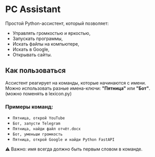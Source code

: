 # PC Assistant

Простой Python-ассистент, который позволяет:
- Управлять громкостью и яркостью,
- Запускать программы,
- Искать файлы на компьютере,
- Искать в Google,
- Открывать сайты.

## Как пользоваться
Ассистент реагирует на команды, которые начинаются с имени.  
Можно использовать разные имена-ключи: **"Пятница"** или **"Бот"**. (можно поменять в lexicon.py)

### Примеры команд:
- `Пятница, открой YouTube`  
- `Бот, запусти Telegram`  
- `Пятница, найди файл отчёт.docx`  
- `Бот, уменьши громкость`  
- `Пятница, открой Google и найди Python FastAPI`  

⚠️ Важно: имя всегда должно быть первым словом в команде.  

